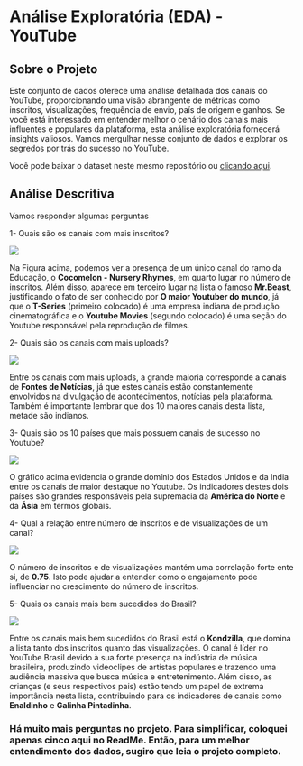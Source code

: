 # Análise Exploratória (EDA) - YouTube

## Sobre o Projeto
Este conjunto de dados oferece uma análise detalhada dos canais do YouTube, proporcionando uma visão abrangente de métricas como inscritos, visualizações, frequência de envio, país de origem e ganhos. Se você está interessado em entender melhor o cenário dos canais mais influentes e populares da plataforma, esta análise exploratória fornecerá insights valiosos. Vamos mergulhar nesse conjunto de dados e explorar os segredos por trás do sucesso no YouTube.

Você pode baixar o dataset neste mesmo repositório ou [clicando aqui](https://www.kaggle.com/datasets/nelgiriyewithana/global-youtube-statistics-2023).

## Análise Descritiva
Vamos responder algumas perguntas

1- Quais são os canais com mais inscritos?

<img src="https://i.ibb.co/ZTMqB5z/10-maiores-canais-em-numero-de-inscritos.png">

Na Figura acima, podemos ver a presença de um único canal do ramo da Educação, o **Cocomelon - Nursery Rhymes**, em quarto lugar no número de inscritos. Além disso, aparece em terceiro lugar na lista o famoso **Mr.Beast**, justificando o fato de ser conhecido por **O maior Youtuber do mundo**, já que o **T-Series** (primeiro colocado) é uma empresa indiana de produção cinematográfica e o **Youtube Movies** (segundo colocado) é uma seção do Youtube responsável pela reprodução de filmes.

2- Quais são os canais com mais uploads?

<img src="https://i.ibb.co/RphBVjN/10-maiores-canais-em-numero-de-uploads.png">

Entre os canais com mais uploads, a grande maioria corresponde a canais de **Fontes de Notícias**, já que estes canais estão constantemente envolvidos na divulgação de acontecimentos, notícias pela plataforma. Também é importante lembrar que dos 10 maiores canais desta lista, metade são indianos.

3- Quais são os 10 países que mais possuem canais de sucesso no Youtube?

<img src="https://i.ibb.co/1ZLJyXg/10-paises-que-mais-possuem-canais-na-lista.png">

O gráfico acima evidencia o grande domínio dos Estados Unidos e da India entre os canais de maior destaque no Youtube. Os indicadores destes dois países são grandes responsáveis pela supremacia da **América do Norte** e da **Ásia** em termos globais.

4- Qual a relação entre número de inscritos e de visualizações de um canal?

<img src="https://i.ibb.co/D8L9BQ6/relacao-entre-numero-de-incritos-e-visualizacoes.png">

O número de inscritos e de visualizações mantém uma correlação forte ente si, de **0.75**. Isto pode ajudar a entender como o engajamento pode influenciar no crescimento do número de inscritos.

5- Quais os canais mais bem sucedidos do Brasil?

<img src="https://i.ibb.co/wWsDFBV/canais-brasileiros.png">

Entre os canais mais bem sucedidos do Brasil está o **Kondzilla**, que domina a lista tanto dos inscritos quanto das visualizações. O canal é líder no YouTube Brasil devido à sua forte presença na indústria de música brasileira, produzindo videoclipes de artistas populares e trazendo uma audiência massiva que busca música e entretenimento. Além disso, as crianças (e seus respectivos pais) estão tendo um papel de extrema importância nesta lista, contribuindo para os indicadores de canais como **Enaldinho** e **Galinha Pintadinha**.


### Há muito mais perguntas no projeto. Para simplificar, coloquei apenas cinco aqui no ReadMe. Então, para um melhor entendimento dos dados, sugiro que leia o projeto completo.




